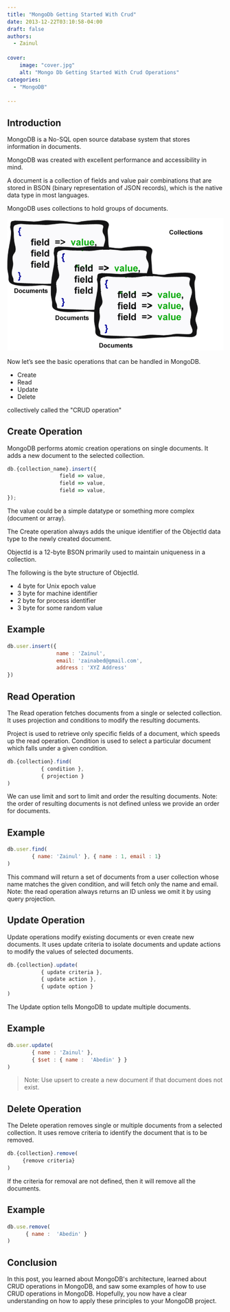 ```yaml
---
title: "MongoDb Getting Started With Crud"
date: 2013-12-22T03:10:58-04:00
draft: false
authors:
  - Zainul

cover:
    image: "cover.jpg"
    alt: "Mongo Db Getting Started With Crud Operations"
categories: 
  - "MongoDB"
  
---
```



## Introduction

MongoDB is a No-SQL open source database system that stores information in documents.

MongoDB was created with excellent performance and accessibility in mind.

A document is a collection of fields and value pair combinations that are stored in BSON (binary representation of JSON records), which is the native data type in most languages.

MongoDB uses collections to hold groups of documents.


![Mongodb Field Value Document](mongodb-field-value-document.png)

Now let’s see the basic operations that can be handled in MongoDB.
- Create
- Read
- Update
- Delete

collectively called the "CRUD operation"


## Create Operation

MongoDB performs atomic creation operations on single documents. It adds a new document to the selected collection.

```javascript
db.{collection_name}.insert({
                 field => value,
                 field => value,
                 field => value,
});
```

The value could be a simple datatype or something more complex (document or array).

The Create operation always adds the unique identifier of the ObjectId data type to the newly created document.

ObjectId is a 12-byte BSON primarily used to maintain uniqueness in a collection.

The following is the byte structure of ObjectId.


- 4 byte for Unix epoch value
- 3 byte for machine identifier
- 2 byte for process identifier
- 3 byte for some random value

## Example

```javascript
db.user.insert({
                name : 'Zainul',
                email: 'zainabed@gmail.com',
                address : 'XYZ Address'
})
```

## Read Operation

The Read operation fetches documents from a single or selected collection. It uses projection and conditions to modify the resulting documents.

Project is used to retrieve only specific fields of a document, which speeds up the read operation.
Condition is used to select a particular document which falls under a given condition.


```javascript
db.{collection}.find(
           { condition },
           { projection }
)
```
We can use limit and sort to limit and order the resulting documents.
Note: the order of resulting documents is not defined unless we provide an order for documents.


## Example 

```javascript
db.user.find(
        { name: 'Zainul' }, { name : 1, email : 1}
)
```

This command will return a set of documents from a user collection whose name matches the given condition, and will fetch only the name and email.
Note: the read operation always returns an ID unless we omit it by using query projection.


## Update Operation

Update operations modify existing documents or even create new documents. It uses update criteria to isolate documents and update actions to modify the values of selected documents.

```javascript
db.{collection}.update(
           { update criteria },
           { update action },
           { update option }
)
```

The Update option tells MongoDB to update multiple documents.

## Example

```javascript
db.user.update(
        { name : 'Zainul' },
        { $set : { name :  'Abedin' } }
)
```

> Note: Use upsert to create a new document if that document does not exist.



## Delete Operation

The Delete operation removes single or multiple documents from a selected collection. It uses remove criteria to identify the document that is to be removed.

```javascript
db.{collection}.remove(
     {remove criteria}
)
```

If the criteria for removal are not defined, then it will remove all the documents.


## Example

```javascript
db.use.remove(
      { name :  'Abedin' }
) 
```


## Conclusion 

In this post, you learned about MongoDB's architecture, learned about CRUD operations in MongoDB, and saw some examples of how to use CRUD operations in MongoDB. Hopefully, you now have a clear understanding on how to apply these principles to your MongoDB project.